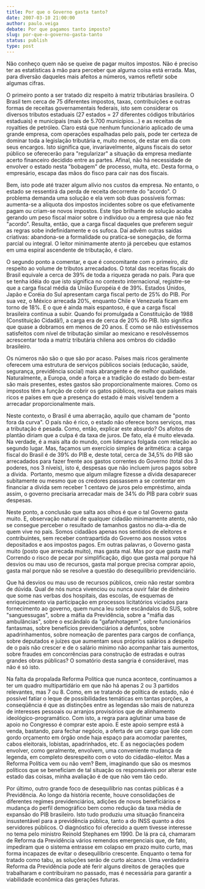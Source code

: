 ```yaml
---
title: Por que o Governo gasta tanto? 
date: 2007-03-10 21:00:00
author: paulo.veiga
debate: Por que pagamos tanto imposto?
slug: por-que-o-governo-gasta-tanto
status: publish 
type: post
---
```


Não conheço quem não se queixe de pagar muitos impostos. Não é preciso ter as estatísticas à mão para perceber que alguma coisa está errada. Mas, para diversão daqueles mais afeitos a números, vamos refletir sobe algumas cifras.  
  
O primeiro ponto a ser tratado diz respeito à matriz tributárias brasileira. O Brasil tem cerca de 75 diferentes impostos, taxas, contribuições e outras formas de receitas governamentais federais, isto sem considerar os diversos tributos estaduais (27 estados = 27 diferentes códigos tributários estaduais) e municipais (mais de 5.700 municípios...) e as receitas de royalties de petróleo. Claro está que nenhum funcionário aplicado de uma grande empresa, com operações espalhadas pelo país, pode ter certeza de dominar toda a legislação tributária e, muito menos, de estar em dia com seus encargos. Isto significa que, invariavelmente, alguns fiscais do setor público se oferecerão para "regularizar" a situação da empresa mediante acerto financeiro decidido entre as partes. Afinal, não há necessidade de envolver o estado nesta "bobagem" de processo, multa, etc. Desta forma, o empresário, escapa das mãos do fisco para cair nas dos fiscais.  
  
Bem, isto pode até trazer algum alívio nos custos da empresa. No entanto, o estado se ressentirá da perda de receita decorrente do "acordo". O problema demanda uma solução e ela vem sob duas possíveis formas: aumenta-se a alíquota dos impostos incidentes sobre os que efetivamente pagam ou criam-se novos impostos. Este tipo brilhante de solução acaba gerando um peso fiscal maior sobre o indivíduo ou a empresa que não fez "acordo". Resulta, então, que a carga fiscal daqueles que preferem seguir as regras sobe indefinidamente e os sufoca. Daí advêm outras saídas criativas: abandona-se a formalidade ou pratica-se sonegação, de forma parcial ou integral. O leitor minimamente atento já percebeu que estamos em uma espiral ascendente de tributação, é claro.  
  
O segundo ponto a comentar, e que é concomitante com o primeiro, diz respeito ao volume de tributos arrecadados. O total das receitas fiscais do Brasil equivale a cerca de 39% de toda a riqueza gerada no país. Para que se tenha idéia do que isto significa no contexto internacional, registre-se que a carga fiscal média da União Européia é de 39%. Estados Unidos, Japão e Coréia do Sul apresentam carga fiscal perto de 25% do PIB. Por sua vez, o México arrecada 20%, enquanto Chile e Venezuela ficam em torno de 18%. E o que é ainda mais espantoso, é que a carga fiscal brasileira continua a subir. Quando foi promulgada a Constituição de 1988 (Constituição Cidadã!), a carga era de cerca de 20% do PIB. Isto significa que quase a dobramos em menos de 20 anos. É como se não estivéssemos satisfeitos com nível de tributação similar ao mexicano e resolvêssemos acrescentar toda a matriz tributária chilena aos ombros do cidadão brasileiro.  
  
Os números não são o que são por acaso. Países mais ricos geralmente oferecem uma estrutura de serviços públicos sociais (educação, saúde, segurança, previdência social) mais abrangente e de melhor qualidade. Naturalmente, a Europa, onde a força e a tradição do estado do bem-estar são mais presentes, estes gastos são proporcionalmente maiores. Como os impostos têm a função de cobrir os gatos públicos, resulta que países mais ricos e países em que a presença do estado é mais visível tendem a arrecadar proporcionalmente mais.   
  
Neste contexto, o Brasil é uma aberração, aquilo que chamam de "ponto fora da curva". O país não é rico, o estado não oferece bons serviços, mas a tributação é pesada. Como, então, explicar este absurdo? Os afoitos de plantão diriam que a culpa é da taxa de juros. De fato, ela é muito elevada. Na verdade, é a mais alta do mundo, com liderança folgada com relação ao segundo lugar. Mas, façamos um exercício simples de aritmética: a carga fiscal do Brasil é de 39% do PIB e, deste total, cerca de 34,5% do PIB são arrecadados para fazer frente aos gastos correntes do Governo (total dos 3 poderes, nos 3 níveis), isto é, despesas que não incluem juros pagos sobre a dívida.  Portanto, mesmo que algum milagre fizesse a dívida desaparecer subitamente ou mesmo que os credores passassem a se contentar em financiar a dívida sem receber 1 centavo de juros pelo empréstimo, ainda assim, o governo precisaria arrecadar mais de 34% do PIB para cobrir suas despesas.  
  
Neste ponto, a conclusão que salta aos olhos é que o tal Governo gasta muito. E, observação natural de qualquer cidadão minimamente atento, não se consegue perceber o resultado de tamanhos gastos no dia-a-dia de quem vive no país. Somos cidadãos apenas nos sentidos de eleitores e contribuintes, sem receber contrapartida do Governo aos nossos votos depositados e aos impostos pagos. Em outras palavras, o Governo gasta muito (posto que arrecada muito), mas gasta mal. Mas por que gasta mal? Correndo o risco de pecar por simplificação, digo que gasta mal porque há desvios ou mau uso de recursos, gasta mal porque precisa comprar apoio, gasta mal porque não se resolve a questão do desequilíbrio previdenciário.  
  
Que há desvios ou mau uso de recursos públicos, creio não restar sombra de dúvida. Qual de nós nunca vivenciou ou nunca ouvir falar de dinheiro que some nas verbas dos hospitais, das escolas, de esquemas de enriquecimento via participação em processos licitatórios viciados para fornecimento ao governo, quem nunca leu sobre escândalos do SUS, sobre "sanguessugas", sobre a máfia da Previdência, sobre a "máfia das ambulâncias", sobre o escândalo da "gafanhotagem", sobre funcionários fantasmas, sobre benefícios previdenciários a defuntos, sobre apadrinhamentos, sobre nomeação de parentes para cargos de confiança, sobre deputados e juízes que aumentam seus próprios salários a despeito de o país não crescer e de o salário mínimo não acompanhar tais aumentos, sobre fraudes em concorrências para construção de estradas e outras grandes obras públicas? O somatório desta sangria é considerável, mas não é só isto.  
  
Na falta da propalada Reforma Política que nunca acontece, continuamos a ter um quadro multipartidário em que não há apenas 2 ou 3 partidos relevantes, mas 7 ou 8. Como, em se tratando de política de estado, não é possível fatiar o leque de possibilidades temáticas em tantas porções, a conseqüência é que as distinções entre as legendas são mais de natureza de interesses pessoais ou arranjos provisórios que de alinhamento ideológico-programático. Com isto, a regra para aglutinar uma base de apoio no Congresso é comprar este apoio. E este apoio sempre está à venda, bastando, para fechar negócio, a oferta de um cargo que lide com gordo orçamento em órgão onde haja espaço para acomodar parentes, cabos eleitorais, lobistas, apadrinhados, etc. E as negociações podem envolver, como geralmente, envolvem, uma conveniente mudança de legenda, em completo desrespeito com o voto do cidadão-eleitor. Mas a Reforma Política vem ou não vem? Bem, imaginando que são os mesmos políticos que se beneficiam de tal situação os responsáveis por alterar este estado das coisas, minha avaliação é de que não vem tão cedo.  
  
Por último, outro grande foco de desequilíbrio nas contas públicas é a Previdência. Ao longo da história recente, houve consolidações de diferentes regimes previdenciários, adições de novos beneficiários e mudança do perfil demográfico bem como redução da taxa média de expansão do PIB brasileiro. Isto tudo produziu uma situação financeira insustentável para a previdência pública, tanto a do INSS quanto a dos servidores públicos. O diagnóstico foi oferecido a quem tivesse interesse no tema pelo ministro Reinold Stephanes em 1990. De lá pra cá, chamaram de Reforma da Previdência vários remendos emergenciais que, de fato, impediram que o sistema entrasse em colapso em prazo muito curto, mas forma incapazes de evitar o desequilíbrio crescente. Enquanto o tema for tratado como tabu, as soluções serão de curto alcance. Uma verdadeira Reforma da Previdência pode até ferir alguns direitos de gerações que trabalharam e contribuíram no passado, mas é necessária para garantir a viabilidade econômica das gerações futuras. 



